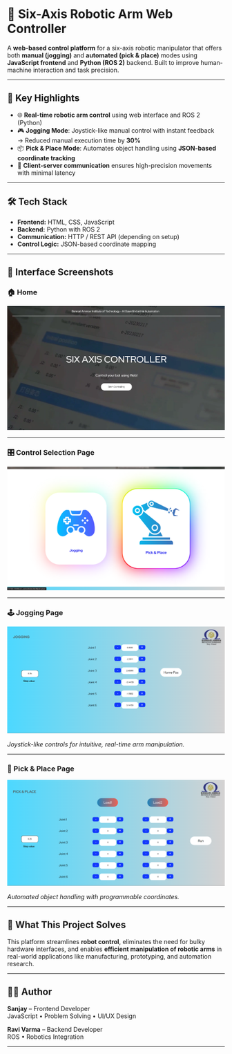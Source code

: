 # 🤖 Six-Axis Robotic Arm Web Controller

A **web-based control platform** for a six-axis robotic manipulator that offers both **manual (jogging)** and **automated (pick & place)** modes using **JavaScript frontend** and **Python (ROS 2)** backend. Built to improve human-machine interaction and task precision.

---

## 🚀 Key Highlights

- 🌐 **Real-time robotic arm control** using web interface and ROS 2 (Python)
- 🎮 **Jogging Mode**: Joystick-like manual control with instant feedback  
  → Reduced manual execution time by **30%**
- 📦 **Pick & Place Mode**: Automates object handling using **JSON-based coordinate tracking**
- 🔗 **Client-server communication** ensures high-precision movements with minimal latency

---

## 🛠️ Tech Stack

- **Frontend:** HTML, CSS, JavaScript  
- **Backend:** Python with ROS 2  
- **Communication:** HTTP / REST API (depending on setup)  
- **Control Logic:** JSON-based coordinate mapping

---

## 📸 Interface Screenshots

### 🏠 Home
![Home](./website-images/home.png)

---

### 🎛️ Control Selection Page
![Control Selection](./website-images/control-selection.png)

---

### 🕹️ Jogging Page
![Jogging Page](./website-images/jogging.png)

*Joystick-like controls for intuitive, real-time arm manipulation.*

---

### 🤖 Pick & Place Page
![Pick and Place](./website-images/pick-place.png)

*Automated object handling with programmable coordinates.*

---

## 🎯 What This Project Solves

This platform streamlines **robot control**, eliminates the need for bulky hardware interfaces, and enables **efficient manipulation of robotic arms** in real-world applications like manufacturing, prototyping, and automation research.

---

## 👨‍💻 Author

**Sanjay** – Frontend Developer  
JavaScript • Problem Solving • UI/UX Design

**Ravi Varma** – Backend Developer  
ROS • Robotics Integration 



---